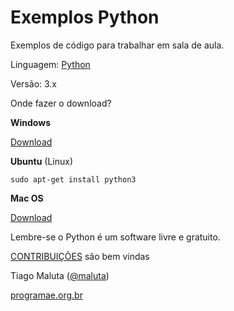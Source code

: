 Exemplos Python
===============

Exemplos de código para trabalhar em sala de aula.

Linguagem: [Python](http://www.python.org)

Versão: 3.x

Onde fazer o download? 

**Windows**

[Download](https://www.python.org/ftp/python/3.2.5/python-3.2.5.msi)

**Ubuntu** (Linux)

	sudo apt-get install python3

**Mac OS**

[Download](http://downloads.activestate.com/ActivePython/releases/3.4.1.0/ActivePython-3.4.1.0-macosx10.6-i386-x86_64.dmg) 

Lembre-se o Python é um software livre e gratuito. 

[CONTRIBUIÇÕES](https://github.com/Programae/python-exemplos/pulls) são bem vindas


Tiago Maluta ([@maluta](https://www.twitter.com/maluta))

[programae.org.br](http://programae.org.br)


